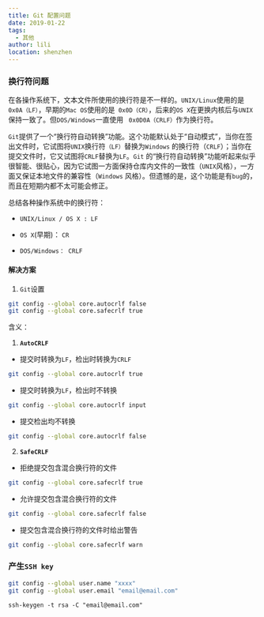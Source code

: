 ```yaml
---
title: Git 配置问题
date: 2019-01-22
tags:
  - 其他
author: lili
location: shenzhen
---
```


### 换行符问题

在各操作系统下，文本文件所使用的换行符是不一样的。` UNIX/Linux `使用的是 ` 0x0A（LF）`，早期的` Mac OS `使用的是` 0x0D（CR）`，后来的` OS X `在更换内核后与` UNIX `保持一致了。但` DOS/Windows `一直使用 ` 0x0D0A（CRLF）`作为换行符。

` Git `提供了一个“换行符自动转换”功能。这个功能默认处于“自动模式”，当你在签出文件时，它试图将` UNIX `换行符`（LF）`替换为` Windows ` 的换行符（` CRLF `）；当你在提交文件时，它又试图将` CRLF `替换为` LF `。` Git ` 的“换行符自动转换”功能听起来似乎很智能、很贴心，因为它试图一方面保持仓库内文件的一致性（` UNIX `风格），一方面又保证本地文件的兼容性（` Windows ` 风格）。但遗憾的是，这个功能是有` bug `的，而且在短期内都不太可能会修正。

总结各种操作系统中的换行符：

- ` UNIX/Linux / OS X : LF `

- ` OS X `(早期)： ` CR `

- ` DOS/Windows： CRLF `

#### 解决方案
1. ` Git `设置

```bash
git config --global core.autocrlf false
git config --global core.safecrlf true
```

含义：

1. **` AutoCRLF `**
- 提交时转换为` LF `，检出时转换为` CRLF `
```bash
git config --global core.autocrlf true
```

- 提交时转换为` LF `，检出时不转换
```bash
git config --global core.autocrlf input
```

- 提交检出均不转换
```bash
git config --global core.autocrlf false
```

2. **` SafeCRLF `**
- 拒绝提交包含混合换行符的文件
```bash
git config --global core.safecrlf true
```

- 允许提交包含混合换行符的文件
```bash
git config --global core.safecrlf false
```

- 提交包含混合换行符的文件时给出警告

```bash
git config --global core.safecrlf warn
```

### 产生` SSH key `

```bash
git config --global user.name "xxxx"
git config --global user.email "email@email.com"
```

```
ssh-keygen -t rsa -C "email@email.com"
```
